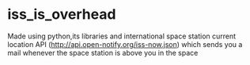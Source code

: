 # iss_is_overhead
Made using python,its libraries and international space station current location API (http://api.open-notify.org/iss-now.json) which sends you a mail whenever the space station is above you in the space 
